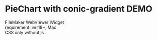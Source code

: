 # PieChart with conic-gradient DEMO

FileMaker WebVIewer Widget  
requirement: ver18~, Mac  
CSS only without js
